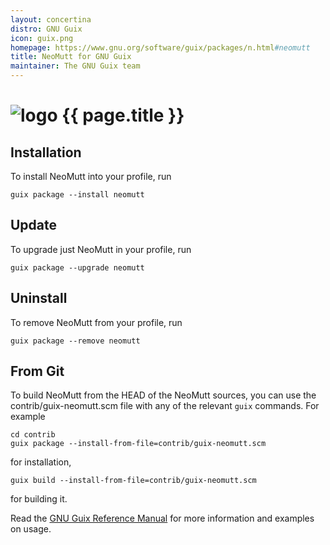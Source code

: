 ```yaml
---
layout: concertina
distro: GNU Guix
icon: guix.png
homepage: https://www.gnu.org/software/guix/packages/n.html#neomutt
title: NeoMutt for GNU Guix
maintainer: The GNU Guix team
---
```


# ![logo](/images/distros/{{page.icon}}) {{ page.title }}

## Installation <a class="offset" id="install"></a>

To install NeoMutt into your profile, run

```
guix package --install neomutt
```

## Update <a class="offset" id="update"></a>

To upgrade just NeoMutt in your profile, run

```
guix package --upgrade neomutt
```

## Uninstall <a class="offset" id="uninstall"></a>

To remove NeoMutt from your profile, run

```
guix package --remove neomutt
```

## From Git <a class="offset" id="dev-build"></a>

To build NeoMutt from the HEAD of the NeoMutt sources, you can use the
contrib/guix-neomutt.scm file with any of the relevant `guix` commands. For
example

```
cd contrib
guix package --install-from-file=contrib/guix-neomutt.scm
```

for installation,

```
guix build --install-from-file=contrib/guix-neomutt.scm
```

for building it.

Read the
[GNU Guix Reference Manual](https://www.gnu.org/software/guix/manual/guix.html)
for more information and examples on usage.

